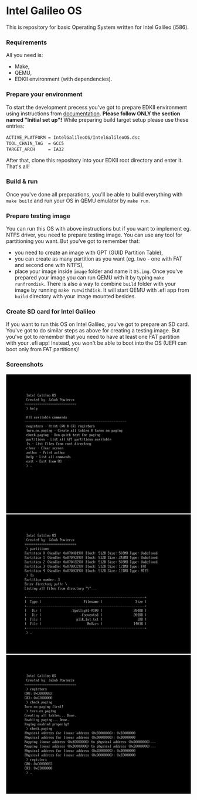Intel Galileo OS
================

This is repository for basic Operating System written for Intel Galileo (i586).

### Requirements

All you need is:
- Make,
- QEMU,
- EDKII environment (with dependencies).

### Prepare your environment

To start the development precess you've got to prepare EDKII environment using instructions from [documentation](https://wiki.ubuntu.com/UEFI/EDK2#Initial_set_up). **Please follow ONLY the section named "Initial set up"!** While preparing build target setup please use these entries:

```
ACTIVE_PLATFORM = IntelGalileoOS/IntelGalileoOS.dsc
TOOL_CHAIN_TAG  = GCC5
TARGET_ARCH     = IA32
```

After that, clone this repository into your EDKII root directory and enter it. That's all!

### Build & run

Once you've done all preparations, you'll be able to build everything with `make build` and run your OS in QEMU emulator by `make run`.

### Prepare testing image

You can run this OS with above instructions but if you want to implement eg. NTFS driver, you need to prepare testing image. You can use any tool for partitioning you want. But you've got to remember that:
- you need to create an image with GPT (GUID Partition Table),
- you can create as many partition as you want (eg. two - one with FAT and second one with NTFS),
- place your image inside `image` folder and name it `OS.img`.
Once you've prepared your image you can run QEMU with it by typing `make runfromdisk`. There is also a way to combine `build` folder with your image by running `make runwithdisk`. It will start QEMU with .efi app from `build` directory with your image mounted besides.

### Create SD card for Intel Galileo

If you want to run this OS on Intel Galileo, you've got to prepare an SD card. You've got to do similar steps as above for creating a testing image. But you've got to remember that you need to have at least one FAT partition with your .efi app! Instead, you won't be able to boot into the OS (UEFI can boot only from FAT partitions)!

### Screenshots
![Screenshot 1](/docs/screenshots/screenshot_01.png?raw=true "Screenshot 1")
![Screenshot 2](/docs/screenshots/screenshot_02.png?raw=true "Screenshot 2")
![Screenshot 3](/docs/screenshots/screenshot_03.png?raw=true "Screenshot 3")
